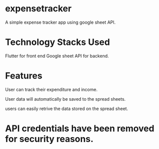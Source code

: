 # expensetracker

A simple expense tracker app using google sheet API.

# Technology Stacks Used

Flutter for front end
Google sheet API for backend.

# Features
User can track their expenditure and income.

User data will  automatically be saved to the spread sheets.

users can easily retrive the data stored on the spread sheet.


# API credentials have been removed for security reasons.
